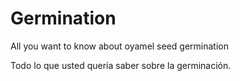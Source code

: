 # Germination
All you want to know about oyamel seed germination

Todo lo que usted quería saber sobre la germinación.
